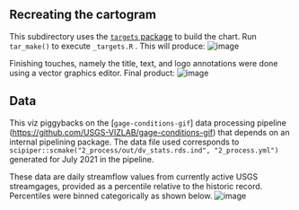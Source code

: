 ## Recreating the cartogram 
  
This subdirectory uses the [`targets` package](https://docs.ropensci.org/targets/) to build the chart. Run `tar_make()` to execute `_targets.R` . This will produce: ![image](https://user-images.githubusercontent.com/17803537/130290186-b4dbbc92-6e1f-41d8-88bc-8e76d0523a50.png)


Finishing touches, namely the title, text, and logo annotations were done using a vector graphics editor. Final product:
![image](https://user-images.githubusercontent.com/17803537/130290245-877fb4a9-d4b9-4d41-97da-cdb22f1f8f18.png)

## Data  
This viz piggybacks on the [`gage-conditions-gif`] data processing pipeline (https://github.com/USGS-VIZLAB/gage-conditions-gif) that depends on an internal pipelining package. The data file used corresponds to `scipiper::scmake("2_process/out/dv_stats.rds.ind", "2_process.yml")` generated for July 2021 in the pipeline.

These data are daily streamflow values from currently active USGS streamgages, provided as a percentile relative to the historic record. Percentiles were binned categorically as shown below.
![image](https://user-images.githubusercontent.com/17803537/130290107-86ed5579-8050-4ba3-bdd3-88c9acf3c13c.png)

